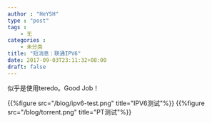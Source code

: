 ```yaml
---
author : "HeYSH"
type : "post"
tags :
    - 无
categories :
    - 未分类
title: "短消息：联通IPV6"
date: 2017-09-03T23:11:32+08:00
draft: false
---
```

似乎是使用teredo。Good Job！

<!--more-->

{{%figure src="/blog/ipv6-test.png" title="IPV6测试"%}}
{{%figure src="/blog/torrent.png" title="PT测试"%}}
